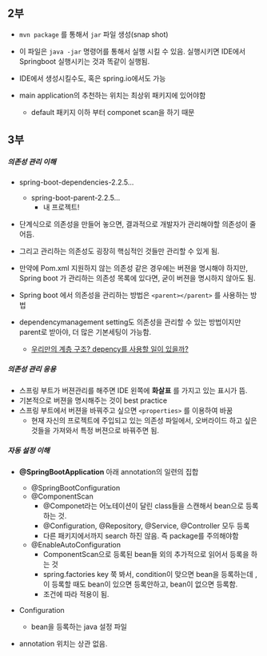 

## 2부

- `mvn package` 를 통해서 `jar` 파일 생성(snap shot)
- 이 파일은 `java -jar` 명령어를 통해서 실행 시킬 수 있음. 실행시키면 IDE에서 Springboot 실행시키는 것과 똑같이 실행됨.

- IDE에서 생성시킬수도, 혹은 spring.io에서도 가능
- main application의 추천하는 위치는 최상위 패키지에 있어야함
  - default 패키지 이하 부터 componet scan을 하기 때문



## 3부

##### 의존성 관리 이해

- spring-boot-dependencies-2.2.5...
  - spring-boot-parent-2.2.5...
    - 내 프로젝트!

- 단계식으로 의존성을 만들어 놓으면, 결과적으로 개발자가 관리해야할 의존성이 줄어듬. 
- 그리고 관리하는 의존성도 굉장히 핵심적인 것들만 관리할 수 있게 됨.
- 만약에 Pom.xml 지원하지 않는 의존성 같은 경우에는 버젼을 명시해야 하지만, Spring boot 가 관리하는 의존성 목록에 있다면, 굳이 버젼을 명시하지 않아도 됨.
- Spring boot 에서 의존성을 관리하는 방법은 `<parent></parent>` 를 사용하는 방법

- dependencymanagement setting도 의존성을 관리할 수 있는 방법이지만 parent로 받아야, 더 많은 기본세팅이 가능함.

  - <u>우리만의 계층 구조? depency를 사용할 일이 있을까?</u>

  

##### 의존성 관리 응용

- 스프링 부트가 버젼관리를 해주면 IDE 왼쪽에 **화살표** 를 가지고 있는 표시가 뜸.
- 기본적으로 버젼을 명시해주는 것이 best practice
- 스프링 부트에서 버젼을 바꿔주고 싶으면 `<properties>` 를 이용하여 바꿈
  - 현재 자신의 프로젝트에 주입되고 있는 의존성 파일에서, 오버라이드 하고 싶은 것들을 가져와서 특정 버젼으로 바꿔주면 됨.



##### 자동 설정 이해

- **@SpringBootApplication** 아래 annotation의 일련의 집합
  - @SpringBootConfiguration
  - @ComponentScan
    - @Componet라는 어노테이션이 달린 class들을 스캔해서 bean으로 등록하는 것.
    - @Configuration, @Repository, @Service, @Controller 모두 등록
    - 다른 패키지에서까지 search 하진 않음. 즉 package를 주의해야함
  - @EnableAutoConfiguration 
    - ComponentScan으로 등록된 bean들 외의 추가적으로 읽어서 등록을 하는 것
    - spring.factories key 쭉 봐서, condition이 맞으면 bean을 등록하는데 , 이 등록할 때도 bean이 있으면 등록안하고, bean이 없으면 등록함.
    - 조건에 따라 적용이 됨.
- Configuration
  - bean을 등록하는 java 설정 파일

- annotation 위치는 상관 없음.